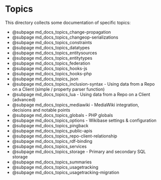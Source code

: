 # Topics

This directory collects some documentation of specific topics:

* @subpage md_docs_topics_change-propagation
* @subpage md_docs_topics_changeop-serializations
* @subpage md_docs_topics_constraints
* @subpage md_docs_topics_datatypes
* @subpage md_docs_topics_entitysources
* @subpage md_docs_topics_entitytypes
* @subpage md_docs_topics_federation
* @subpage md_docs_topics_hooks-js
* @subpage md_docs_topics_hooks-php
* @subpage md_docs_topics_json
* @subpage md_docs_topics_inclusion-syntax - Using data from a Repo on a Client (simple / property parser function)
* @subpage md_docs_topics_lua - Using data from a Repo on a Client (advanced)
* @subpage md_docs_topics_mediawiki - MediaWiki integration, decisions and notable points
* @subpage md_docs_topics_globals - PHP globals
* @subpage md_docs_topics_options - Wikibase settings & configuration
* @subpage md_docs_topics_pingback
* @subpage md_docs_topics_public-apis
* @subpage md_docs_topics_repo-client-relationship
* @subpage md_docs_topics_rdf-binding
* @subpage md_docs_topics_services
* @subpage md_docs_topics_storage - Primary and secondary SQL storage
* @subpage md_docs_topics_summaries
* @subpage md_docs_topics_usagetracking
* @subpage md_docs_topics_usagetracking-migration
